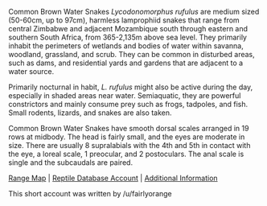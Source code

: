 Common Brown Water Snakes *Lycodonomorphus rufulus* are medium sized (50-60cm, up to 97cm), harmless lamprophiid snakes that range from central Zimbabwe and adjacent Mozambique south through eastern and southern South Africa, from 365-2,135m above sea level.  They primarily inhabit the perimeters of wetlands and bodies of water within savanna, woodland, grassland, and scrub.  They can be common in disturbed areas, such as dams, and residential yards and gardens that are adjacent to a water source.

Primarily nocturnal in habit, *L. rufulus* might also be active during the day, especially in shaded areas near water. Semiaquatic, they are powerful constrictors and mainly consume prey such as frogs, tadpoles, and fish.  Small rodents, lizards, and snakes are also taken.

Common Brown Water Snakes have smooth dorsal scales arranged in 19 rows at midbody.  The head is fairly small, and the eyes are moderate in size.  There are usually 8 supralabials with the 4th and 5th in contact with the eye, a loreal scale, 1 preocular, and 2 postoculars.  The anal scale is single and the subcaudals are paired.

[Range Map](https://www.iucnredlist.org/species/110134030/147693853)  |  [Reptile Database Account](https://reptile-database.reptarium.cz/species?genus=Lycodonomorphus&species=rufulus)  |  [Additional Information](https://www.africansnakebiteinstitute.com/snake/common-brown-water-snake/)

This short account was written by /u/fairlyorange